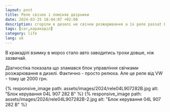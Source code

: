 ```yaml
---
layout: post
title: Реле свічок і поміняв двірники
date: 2024-03-25 18:44:07 +02:00
description: сгоріли в дизелі не свічки розжарювання а їх реле passat b8 04L 907 282 B
tags: [car,каракаділ]
category: life
lang: uk
---
```


В кракаділі взимку в мороз стало авто заводитись трохи довше, ніж зазвичай.

Діагностіка показала що зламався блок управління свічками розжарювання в дизелі. 
Фактично - просто релюха.
Але це реле від VW - тому це 2000 грн.

{% responsive_image path: assets/images/2024/rele04L907282B.jpg alt: "Блок керування 04L 907 282 B" %}
{% responsive_image path: assets/images/2024/rele04L907282B-2.jpg alt: "Блок керування 04L 907 282 B" %}

